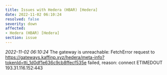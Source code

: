 ```yaml
---
title: Issues with Hedera (HBAR) [Hedera]
date: 2022-11-02 06:10:24
resolved: false
severity: down
affected:
- Hedera (HBAR) [Hedera]
section: issue
---
```


*2022-11-02 06:10:24* The gateway is unreachable: FetchError request to https://gateways.kaffinp.xyz/hedera/meta-info?tokenId=tti_1d0df1e636c9cb8ffecf535e failed, reason: connect ETIMEDOUT 193.31.116.152:443